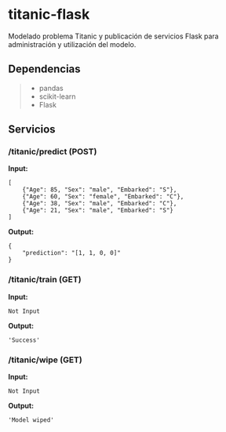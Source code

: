 titanic-flask
===
Modelado problema Titanic y publicación de servicios Flask para administración y utilización del modelo.

## Dependencias
> - pandas
> - scikit-learn
> - Flask

## Servicios
### /titanic/predict (POST)
**Input:**
```
[
    {"Age": 85, "Sex": "male", "Embarked": "S"},
    {"Age": 60, "Sex": "female", "Embarked": "C"},
    {"Age": 38, "Sex": "male", "Embarked": "C"},
    {"Age": 21, "Sex": "male", "Embarked": "S"}
]
```
**Output:**
```
{
    "prediction": "[1, 1, 0, 0]"
}
```
### /titanic/train (GET)
**Input:**
```
Not Input
```
**Output:**
```
'Success'
```
### /titanic/wipe (GET)
**Input:**
```
Not Input
```
**Output:**
```
'Model wiped'
```

